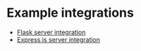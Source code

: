 # Example integrations

- [Flask server integration](https://github.com/danihodovic/django-webhook/tree/master/examples/flask)
- [Express.js server integration](https://github.com/danihodovic/django-webhook/tree/master/examples/nodejs)
